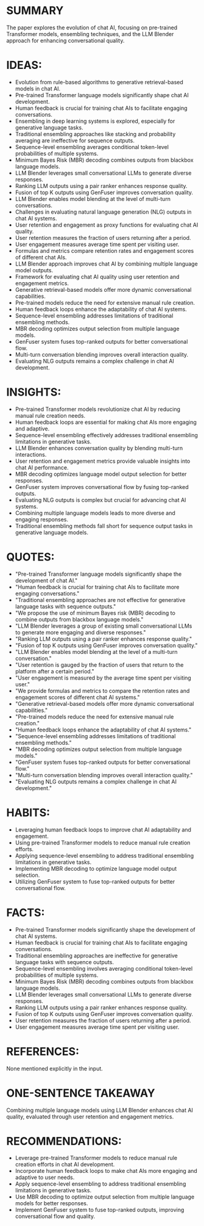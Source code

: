 # SUMMARY
The paper explores the evolution of chat AI, focusing on pre-trained Transformer models, ensembling techniques, and the LLM Blender approach for enhancing conversational quality.

# IDEAS:
- Evolution from rule-based algorithms to generative retrieval-based models in chat AI.
- Pre-trained Transformer language models significantly shape chat AI development.
- Human feedback is crucial for training chat AIs to facilitate engaging conversations.
- Ensembling in deep learning systems is explored, especially for generative language tasks.
- Traditional ensembling approaches like stacking and probability averaging are ineffective for sequence outputs.
- Sequence-level ensembling averages conditional token-level probabilities of multiple systems.
- Minimum Bayes Risk (MBR) decoding combines outputs from blackbox language models.
- LLM Blender leverages small conversational LLMs to generate diverse responses.
- Ranking LLM outputs using a pair ranker enhances response quality.
- Fusion of top K outputs using GenFuser improves conversation quality.
- LLM Blender enables model blending at the level of multi-turn conversations.
- Challenges in evaluating natural language generation (NLG) outputs in chat AI systems.
- User retention and engagement as proxy functions for evaluating chat AI quality.
- User retention measures the fraction of users returning after a period.
- User engagement measures average time spent per visiting user.
- Formulas and metrics compare retention rates and engagement scores of different chat AIs.
- LLM Blender approach improves chat AI by combining multiple language model outputs.
- Framework for evaluating chat AI quality using user retention and engagement metrics.
- Generative retrieval-based models offer more dynamic conversational capabilities.
- Pre-trained models reduce the need for extensive manual rule creation.
- Human feedback loops enhance the adaptability of chat AI systems.
- Sequence-level ensembling addresses limitations of traditional ensembling methods.
- MBR decoding optimizes output selection from multiple language models.
- GenFuser system fuses top-ranked outputs for better conversational flow.
- Multi-turn conversation blending improves overall interaction quality.
- Evaluating NLG outputs remains a complex challenge in chat AI development.

# INSIGHTS:
- Pre-trained Transformer models revolutionize chat AI by reducing manual rule creation needs.
- Human feedback loops are essential for making chat AIs more engaging and adaptive.
- Sequence-level ensembling effectively addresses traditional ensembling limitations in generative tasks.
- LLM Blender enhances conversation quality by blending multi-turn interactions.
- User retention and engagement metrics provide valuable insights into chat AI performance.
- MBR decoding optimizes language model output selection for better responses.
- GenFuser system improves conversational flow by fusing top-ranked outputs.
- Evaluating NLG outputs is complex but crucial for advancing chat AI systems.
- Combining multiple language models leads to more diverse and engaging responses.
- Traditional ensembling methods fall short for sequence output tasks in generative language models.

# QUOTES:
- "Pre-trained Transformer language models significantly shape the development of chat AI."
- "Human feedback is crucial for training chat AIs to facilitate more engaging conversations."
- "Traditional ensembling approaches are not effective for generative language tasks with sequence outputs."
- "We propose the use of minimum Bayes risk (MBR) decoding to combine outputs from blackbox language models."
- "LLM Blender leverages a group of existing small conversational LLMs to generate more engaging and diverse responses."
- "Ranking LLM outputs using a pair ranker enhances response quality."
- "Fusion of top K outputs using GenFuser improves conversation quality."
- "LLM Blender enables model blending at the level of a multi-turn conversation."
- "User retention is gauged by the fraction of users that return to the platform after a certain period."
- "User engagement is measured by the average time spent per visiting user."
- "We provide formulas and metrics to compare the retention rates and engagement scores of different chat AI systems."
- "Generative retrieval-based models offer more dynamic conversational capabilities."
- "Pre-trained models reduce the need for extensive manual rule creation."
- "Human feedback loops enhance the adaptability of chat AI systems."
- "Sequence-level ensembling addresses limitations of traditional ensembling methods."
- "MBR decoding optimizes output selection from multiple language models."
- "GenFuser system fuses top-ranked outputs for better conversational flow."
- "Multi-turn conversation blending improves overall interaction quality."
- "Evaluating NLG outputs remains a complex challenge in chat AI development."

# HABITS:
- Leveraging human feedback loops to improve chat AI adaptability and engagement.
- Using pre-trained Transformer models to reduce manual rule creation efforts.
- Applying sequence-level ensembling to address traditional ensembling limitations in generative tasks.
- Implementing MBR decoding to optimize language model output selection.
- Utilizing GenFuser system to fuse top-ranked outputs for better conversational flow.

# FACTS:
- Pre-trained Transformer models significantly shape the development of chat AI systems.
- Human feedback is crucial for training chat AIs to facilitate engaging conversations.
- Traditional ensembling approaches are ineffective for generative language tasks with sequence outputs.
- Sequence-level ensembling involves averaging conditional token-level probabilities of multiple systems.
- Minimum Bayes Risk (MBR) decoding combines outputs from blackbox language models.
- LLM Blender leverages small conversational LLMs to generate diverse responses.
- Ranking LLM outputs using a pair ranker enhances response quality.
- Fusion of top K outputs using GenFuser improves conversation quality.
- User retention measures the fraction of users returning after a period.
- User engagement measures average time spent per visiting user.

# REFERENCES:
None mentioned explicitly in the input.

# ONE-SENTENCE TAKEAWAY
Combining multiple language models using LLM Blender enhances chat AI quality, evaluated through user retention and engagement metrics.

# RECOMMENDATIONS:
- Leverage pre-trained Transformer models to reduce manual rule creation efforts in chat AI development.
- Incorporate human feedback loops to make chat AIs more engaging and adaptive to user needs.
- Apply sequence-level ensembling to address traditional ensembling limitations in generative tasks.
- Use MBR decoding to optimize output selection from multiple language models for better responses.
- Implement GenFuser system to fuse top-ranked outputs, improving conversational flow and quality.